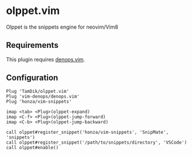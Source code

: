 # olppet.vim

Olppet is the snippets engine for neovim/Vim8

## Requirements

This plugin requires [denops.vim](https://github.com/vim-denops/denops.vim).


## Configuration

```vim
Plug 'TamDik/olppet.vim'
Plug 'vim-denops/denops.vim'
Plug 'honza/vim-snippets'

imap <tab> <Plug>(olppet-expand)
imap <C-f> <Plug>(olppet-jump-forward)
imap <C-b> <Plug>(olppet-jump-backward)

call olppet#register_snippet('honza/vim-snippets', 'SnipMate', 'snippets')
call olppet#register_snippet('/path/to/snippets/directory', 'VSCode')
call olppet#enable()
```
